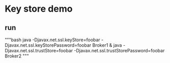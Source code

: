 # Key store demo

## run

"""bash
java -Djavax.net.ssl.keyStore=foobar -Djavax.net.ssl.keyStorePassword=foobar Broker1 &
java -Djavax.net.ssl.trustStore=foobar -Djavax.net.ssl.trustStorePassword=foobar Broker2
"""
